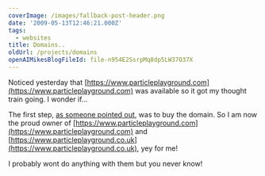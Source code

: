 ```yaml
---
coverImage: /images/fallback-post-header.png
date: '2009-05-13T12:46:21.000Z'
tags:
  - websites
title: Domains..
oldUrl: /projects/domains
openAIMikesBlogFileId: file-n954E2SsrpMq8dp5LW37O37X
---
```


Noticed yesterday that [https://www.particleplayground.com](https://www.particleplayground.com) was available so it got my thought train going. I wonder if...

<!-- more -->

The first step, [as someone pointed out](https://www.twitter.com/6t8), was to buy the domain. So I am now the proud owner of [https://www.particleplayground.com](https://www.particleplayground.com) and [https://www.particleplayground.co.uk](https://www.particleplayground.co.uk), yey for me!

I probably wont do anything with them but you never know!
